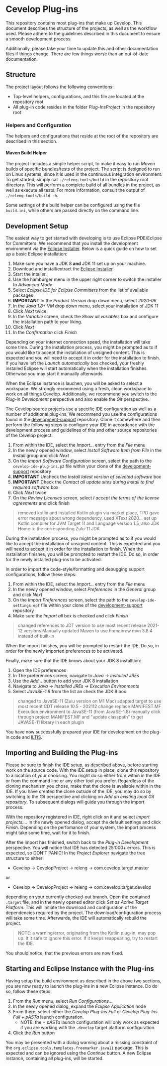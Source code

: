 # Cevelop Plug-ins

This repository contains most plug-ins that make up Cevelop.
This document describes the structure of the projects, as well as the workflow used.
Please adhere to the guidelines described in this document to ensure a smooth development process.

Additionally, please take your time to update this and other documentation files if things change.
There are few things worse than an out-of-date documentation.

## Structure

The project layout follows the following conventions:

* Top-level helpers, configurations, and this file are located at the repository root
* All plug-in code resides in the folder *Plug-InsProject* in the repository root

### Helpers and Configuration

The helpers and configurations that reside at the root of the repository are described in this section.

#### Maven Build Helper

The project includes a simple helper script, to make it easy to run *Maven* builds of specific bundles/tests of the project.
The script is designed to run on Linux systems, since it is used in the continuous integration environment.
To get started, simply call `./releng-tools/build` in the repository root directory.
This will perform a complete build of all bundles in the project, as well as execute all tests.
For more information, consult the output of `./releng-tools/build -h`.

Some settings of the build helper can be configured using the file `build.ini`, while others are passed directly on the command line.

## Development Setup

The easiest way to get started with developing is to use Eclipse PDE/Eclipse for Committers.
We recommend that you install the development environment via the [Eclipse Installer](https://www.eclipse.org/downloads/packages/installer).
Below is a quick guide on how to set up a basic Eclipse installation:

1. Make sure you have a JDK 8 **and** JDK 11 set up on your machine.
1. Download and install/extract the [Eclipse Installer](https://www.eclipse.org/downloads/packages/installer).
1. Start the intaller.
1. Use the hamburger menu in the upper right corner to switch the installer to *Advanced Mode*
1. Select *Eclipse IDE for Eclipse Committers* from the list of available packages
1. **IMPORTANT** In the *Product Version* drop down menu, select *2020-06*
1. In the *Java 1.8+ VM* drop down menu, select your installation of JDK 11
1. Click *Next* twice
1. In the *Variable* screen, check the *Show all variables* box and configure the installation path to your liking.
1. Click *Next*
1. In the *Confirmation* click *Finish*

Depending on your internet connection speed, the installation will take some time.
During the installation process, you might be prompted as to if you would like to accept the installation of unsigned content.
This is expected and you will need to accept it in order for the installation to finish.
If you have left the *Launch automatically* box checked, your freshly installed Eclipse will start automatically when the installation finishes.
Otherwise you may start it manually afterwards.

When the Eclipse instance is lauchen, you will be asked to select a workspace.
We strongly recommend using a fresh, clean workspace to work on all things Cevelop.
Additionally, we recommend you switch to the *Plug-in Development* perspective and also enable the *Git* perspective.

The Cevelop source projects use a specific IDE configuration as well as a number of additional plug-ins.
We recommend you use the configurations found in the [development-support](https://github.com/Cevelop/development-support) repository.
Clone it somewhere and then perform the following steps to configure your IDE in accordance with the development process and guidelines of this and other source repositories of the Cevelop project:

1. From within the IDE, select the *Import...* entry from the *File* menu
1. In the newly opened window, select *Install Software Item from File* in the *Install* group and click *Next*
1. On the *Import Software Configuration* screen, select the path to the `cevelop-ide-plug-ins.p2` file within your clone of the [development-support](https://github.com/Cevelop/development-support) repository
1. **IMPORTANT** Uncheck the *Install latest version of selected software* box
1. **IMPORTANT** Check the *Contact all update sites during install to find required software* box
1. Click *Next* twice
1. On the *Review Licenses* screen, select *I accept the terms of the license agreements* and click finish

> removed kotlin and installed Kotlin plugin via market place, TPD gave error message about wrong dependency, used XText 2020...
> set up Kotlin compiler for JVM Target 11 and Language version 1.5, also JDK Home to the corresponding Zulu-11 JDK

During the installation process, you might be prompted as to if you would like to accept the installation of unsigned content.
This is expected and you will need to accept it in order for the installation to finish.
When the installation finishes, you will be prompted to restart the IDE.
Do so, in order for the newly installed plug-ins to be activated.

In order to import the code-style/formatting and debugging support configurations, follow these steps:

1. From within the IDE, select the *Import...* entry from the *File* menu
1. In the newly opened window, select *Preferences* in the *General* group and click *Next*
1. On the *Import Preferences* screen, select the path to the `cevelop-ide-settings.epf` file within your clone of the [development-support](https://github.com/Cevelop/development-support) repository
1. Make sure the *Import all* box is checked and click *Finish*

> changed references to JDT version to use most recent release 2021-12 versions
> Manually updated Maven to use homebrew mvn 3.8.4 instead of built-in

When the import finishes, you will be prompted to restart the IDE.
Do so, in order for the newly imported preferences to be activated.

Finally, make sure that the IDE knows about your JDK 8 installtion:

1. Open the IDE preferences
1. In The preferences screen, navigate to *Java -> Installed JREs*
1. Use the *Add...* button to add your JDK 8 installation
1. Navigate to *Java -> Installed JREs -> Execution Environments*
1. Select *JavaSE-1.8* from the list an check the JDK 8 box

> changed to JavaSE-11 (Zulu version on M1 Mac)
> adapted target to use most recent CDT release 10.5 - 202112
> change replace MANIFEST.MF Execution environment to JavaSE-11 (from JavaSE-1.8)
> manually click through project MANIFEST.MF and "update classpath" to get JAVASE-11 library in each plugin

You have now successfully prepared your IDE for development on the plug-in code and [ILTIS](https://github.com/Cevelop/iltis).

## Importing and Building the Plug-ins

Please be sure to finish the IDE setup, as described above, before starting work on the source code.
With the IDE setup in place, clone this repository to a location of your choosing.
You might do so either from within in the IDE or from the command line or any other tool you prefer.
Regardless of the cloning mechanism you chose, make that the clone is available within in the IDE.
If you have created the clone outside of the IDE, you may do so by switching to the *Git* perspective and clicking on *Add an existing local Git repository*.
To subsequent dialogs will guide you through the import process.

With the repository registered in IDE, right click on it and select *Import projects...*.
In the newly opened dialog, accept the default settings and click *Finish*.
Depending on the perfomance of your system, the import process might take some time, wait for it to finish.

After the import has finished, switch back to the *Plug-in Development* perspective.
You will notice that IDE has detected 25'000+ errors.
This is expected, so DON'T PANIC!
In the *Project Explorer* navigate the tree structure to either:

* Cevelop -> CevelopProject -> releng -> com.cevelop.target.master

or

* Cevelop -> CevelopProject -> releng -> com.cevelop.target.develop

depending on your currently checked-out branch.
Open the contained `.target` file, and in the newly opened editor click *Set as Active Target Platform*.
This will initiate the download and configuration of the dependencies required by the project.
The download/configuration process will take some time.
Afterwards, the IDE will automatically rebuild the project.

> NOTE: a warning/error, originating from the Kotlin plug-in, may pop up.
> It it safe to ignore this error.
> If it keeps reappearing, try to restart the IDE.

You should notice, that the previous errors are now fixed.

## Starting and Eclipse Instance with the Plug-ins

Having setup the build environment as described in the above two sections, you are now ready to launch the plug-ins in a new Eclipse instance.
Do do so, follow these steps:

1. From the *Run* menu, select *Run Configurations...*
1. In the newly opened dialog, expand the *Eclipse Application* node
1. From there, select either the *Cevelop Plug-Ins Full* or *Cevelop Plug-Ins Full + pASTa* launch configuration.
    * NOTE: the *+ pASTa* launch configuration will only work as expected if you are working with the `.develop` target platform configuration.
1. Click the *Run* button

You may be presented with a dialog warning about a missing constraint of the `org.eclipse.tools.templates.freemarker.java11` package.
This is expected and can be ignored using the *Continue* button.
A new Eclipse instance, containing all plug-ins, will be started.
